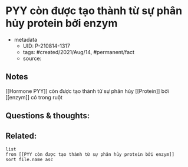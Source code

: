 # PYY còn được tạo thành từ sự phân hủy protein bởi enzym

- metadata
	- UID: P-210814-1317
	- tags: #created/2021/Aug/14, #permanent/fact 
	- source: 

## Notes
[[Hormone PYY]] còn được tạo thành từ sự phân hủy [[Protein]] bởi [[enzym]] có trong ruột

## Questions & thoughts:

## Related:
```dataview
list
from [[PYY còn được tạo thành từ sự phân hủy protein bởi enzym]]
sort file.name asc
```
